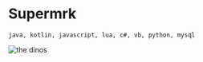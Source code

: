 # Supermrk
`java, kotlin, javascript, lua, c#, vb, python, mysql`

![the dinos]([http://url/to/img.png](https://cdn.discordapp.com/attachments/908838951127769088/1107115591178932274/purist.png))
